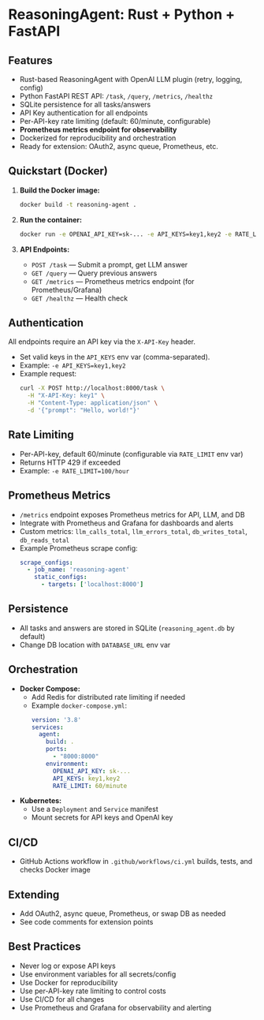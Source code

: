 # ReasoningAgent: Rust + Python + FastAPI

## Features
- Rust-based ReasoningAgent with OpenAI LLM plugin (retry, logging, config)
- Python FastAPI REST API: `/task`, `/query`, `/metrics`, `/healthz`
- SQLite persistence for all tasks/answers
- API Key authentication for all endpoints
- Per-API-key rate limiting (default: 60/minute, configurable)
- **Prometheus metrics endpoint for observability**
- Dockerized for reproducibility and orchestration
- Ready for extension: OAuth2, async queue, Prometheus, etc.

## Quickstart (Docker)

1. **Build the Docker image:**
   ```sh
   docker build -t reasoning-agent .
   ```

2. **Run the container:**
   ```sh
   docker run -e OPENAI_API_KEY=sk-... -e API_KEYS=key1,key2 -e RATE_LIMIT=60/minute -p 8000:8000 reasoning-agent
   ```

3. **API Endpoints:**
   - `POST /task` — Submit a prompt, get LLM answer
   - `GET /query` — Query previous answers
   - `GET /metrics` — Prometheus metrics endpoint (for Prometheus/Grafana)
   - `GET /healthz` — Health check

## Authentication

All endpoints require an API key via the `X-API-Key` header.
- Set valid keys in the `API_KEYS` env var (comma-separated).
- Example: `-e API_KEYS=key1,key2`
- Example request:
  ```sh
  curl -X POST http://localhost:8000/task \
    -H "X-API-Key: key1" \
    -H "Content-Type: application/json" \
    -d '{"prompt": "Hello, world!"}'
  ```

## Rate Limiting
- Per-API-key, default 60/minute (configurable via `RATE_LIMIT` env var)
- Returns HTTP 429 if exceeded
- Example: `-e RATE_LIMIT=100/hour`

## Prometheus Metrics
- `/metrics` endpoint exposes Prometheus metrics for API, LLM, and DB
- Integrate with Prometheus and Grafana for dashboards and alerts
- Custom metrics: `llm_calls_total`, `llm_errors_total`, `db_writes_total`, `db_reads_total`
- Example Prometheus scrape config:
  ```yaml
  scrape_configs:
    - job_name: 'reasoning-agent'
      static_configs:
        - targets: ['localhost:8000']
  ```

## Persistence
- All tasks and answers are stored in SQLite (`reasoning_agent.db` by default)
- Change DB location with `DATABASE_URL` env var

## Orchestration
- **Docker Compose:**
  - Add Redis for distributed rate limiting if needed
  - Example `docker-compose.yml`:
    ```yaml
    version: '3.8'
    services:
      agent:
        build: .
        ports:
          - "8000:8000"
        environment:
          OPENAI_API_KEY: sk-...
          API_KEYS: key1,key2
          RATE_LIMIT: 60/minute
    ```
- **Kubernetes:**
  - Use a `Deployment` and `Service` manifest
  - Mount secrets for API keys and OpenAI key

## CI/CD
- GitHub Actions workflow in `.github/workflows/ci.yml` builds, tests, and checks Docker image

## Extending
- Add OAuth2, async queue, Prometheus, or swap DB as needed
- See code comments for extension points

## Best Practices
- Never log or expose API keys
- Use environment variables for all secrets/config
- Use Docker for reproducibility
- Use per-API-key rate limiting to control costs
- Use CI/CD for all changes
- Use Prometheus and Grafana for observability and alerting